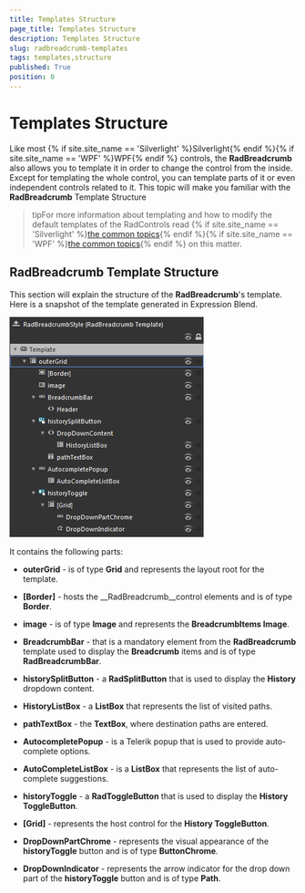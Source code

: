 ```yaml
---
title: Templates Structure
page_title: Templates Structure
description: Templates Structure
slug: radbreadcrumb-templates
tags: templates,structure
published: True
position: 0
---
```


# Templates Structure



Like most {% if site.site_name == 'Silverlight' %}Silverlight{% endif %}{% if site.site_name == 'WPF' %}WPF{% endif %} controls, the __RadBreadcrumb__ also allows you to template it in order to change the control from the inside. Except for templating the whole control, you can template parts of it or even independent controls related to it. This topic will make you familiar with the __RadBreadcrumb__ Template Structure
			

>tipFor more information about templating and how to modify the default templates of the RadControls read {% if site.site_name == 'Silverlight' %}[the common topics](http://www.telerik.com/help/silverlight/common-styling-appearance-edit-control-templates-blend.html){% endif %}{% if site.site_name == 'WPF' %}[the common topics](http://www.telerik.com/help/wpf/common-styling-appearance-edit-control-templates-blend.html){% endif %} on this matter.
				

## RadBreadcrumb Template Structure

This section will explain the structure of the __RadBreadcrumb__'s template. Here is a snapshot of the template generated in Expression Blend.
				

![](images/breadcrumb_templates_breadcrumb.png)

It contains the following parts:

* __outerGrid__ - is of type __Grid__ and represents the layout root for the template.
						
* __[Border]__ - hosts the __RadBreadcrumb__control elements and is of type __Border__.
							
* __image__ - is of type __Image__ and represents the __BreadcrumbItems Image__.

* __BreadcrumbBar__ - that is a mandatory element from the __RadBreadcrumb__ template used to display the __Breadcrumb__ items and is of type __RadBreadcrumbBar__.

* __historySplitButton__ - a __RadSplitButton__ that is used to display the __History__ dropdown content.
								
* __HistoryListBox__ - a __ListBox__ that represents the list of visited paths.
									
* __pathTextBox__ - the __TextBox__, where destination paths are entered.
									
* __AutocompletePopup__ - is a Telerik popup that is used to provide auto-complete options.
								
* __AutoCompleteListBox__ - is a __ListBox__ that represents the list of auto-complete suggestions.
									
* __historyToggle__ - a __RadToggleButton__ that is used to display the __History ToggleButton__.

* __[Grid]__ - represents the host control for the __History ToggleButton__.
										
* __DropDownPartChrome__ - represents the visual appearance of the __historyToggle__ button and is of type __ButtonChrome__.
											
* __DropDownIndicator__ - represents the arrow indicator for the drop down part of the __historyToggle__ button and is of type __Path__.
											